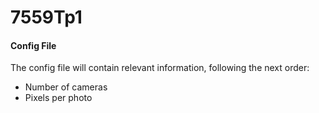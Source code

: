 # 7559Tp1

#### Config File

The config file will contain relevant information, following the next order:

- Number of cameras
- Pixels per photo